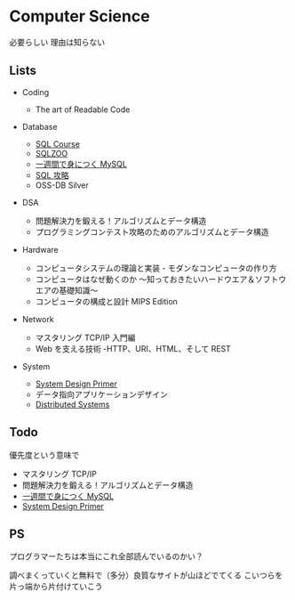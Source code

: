 # Computer Science

必要らしい 理由は知らない

## Lists

- Coding

  - The art of Readable Code

- Database

  - [SQL Course](https://www.sqlcourse.com/)
  - [SQLZOO](https://sqlzoo.net/wiki/SQL_Tutorial)
  - [一週間で身につく MySQL](http://web.sevendays-study.com/mysql/)
  - [SQL 攻略](http://sql.main.jp/)
  - OSS-DB Silver

- DSA

  - 問題解決力を鍛える！アルゴリズムとデータ構造
  - プログラミングコンテスト攻略のためのアルゴリズムとデータ構造

- Hardware

  - コンピュータシステムの理論と実装 - モダンなコンピュータの作り方
  - コンピュータはなぜ動くのか ～知っておきたいハードウエア＆ソフトウエアの基礎知識～
  - コンピュータの構成と設計 MIPS Edition

- Network

  - マスタリング TCP/IP 入門編
  - Web を支える技術 -HTTP、URI、HTML、そして REST

- System
  - [System Design Primer](https://github.com/donnemartin/system-design-primer)
  - データ指向アプリケーションデザイン
  - [Distributed Systems](https://www.distributed-systems.net/index.php/books/ds3/)

## Todo

優先度という意味で

- マスタリング TCP/IP
- 問題解決力を鍛える！アルゴリズムとデータ構造
- [一週間で身につく MySQL](http://web.sevendays-study.com/mysql/)
- [System Design Primer](https://github.com/donnemartin/system-design-primer)

## PS

プログラマーたちは本当にこれ全部読んでいるのかい？

調べまくっていくと無料で（多分）良質なサイトが山ほどでてくる
こいつらを片っ端から片付けていこう
